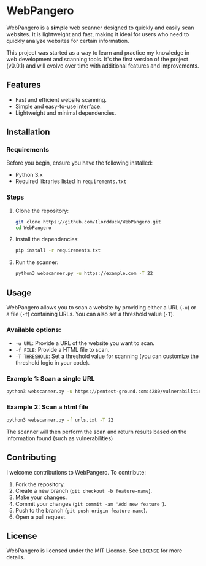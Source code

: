 # WebPangero

WebPangero is a **simple** web scanner designed to quickly and easily scan websites. It is lightweight and fast, making it ideal for users who need to quickly analyze websites for certain information.

This project was started as a way to learn and practice my knowledge in web development and scanning tools. It's the first version of the project (v0.0.1) and will evolve over time with additional features and improvements.

## Features

- Fast and efficient website scanning.
- Simple and easy-to-use interface.
- Lightweight and minimal dependencies.

## Installation

### Requirements

Before you begin, ensure you have the following installed:

- Python 3.x
- Required libraries listed in `requirements.txt`

### Steps

1. Clone the repository:
   ```bash
   git clone https://github.com/1lordduck/WebPangero.git
   cd WebPangero
   ```

2. Install the dependencies:
   ```bash
   pip install -r requirements.txt
   ```

3. Run the scanner:
   ```bash
   python3 webscanner.py -u https://example.com -T 22
   ```

## Usage

WebPangero allows you to scan a website by providing either a URL (`-u`) or a file (`-f`) containing URLs. You can also set a threshold value (`-T`).

### Available options:

- `-u URL`: Provide a URL of the website you want to scan.
- `-f FILE`: Provide a HTML file to scan.
- `-T THRESHOLD`: Set a threshold value for scanning (you can customize the threshold logic in your code).
  
### Example 1: Scan a single URL
```bash
python3 webscanner.py -u https://pentest-ground.com:4280/vulnerabilities/xss_s/ -T 22
```

### Example 2: Scan a html file
```bash
python3 webscanner.py -f urls.txt -T 22
```

The scanner will then perform the scan and return results based on the information found (such as vulnerabilities)

## Contributing

I welcome contributions to WebPangero. To contribute:

1. Fork the repository.
2. Create a new branch (`git checkout -b feature-name`).
3. Make your changes.
4. Commit your changes (`git commit -am 'Add new feature'`).
5. Push to the branch (`git push origin feature-name`).
6. Open a pull request.

## License

WebPangero is licensed under the MIT License. See `LICENSE` for more details.
